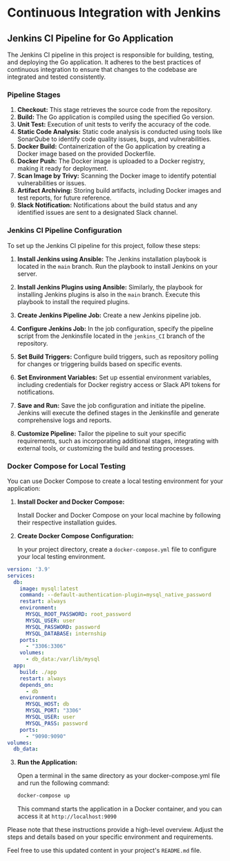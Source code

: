 # Continuous Integration with Jenkins

## Jenkins CI Pipeline for Go Application

The Jenkins CI pipeline in this project is responsible for building, testing, and deploying the Go application. It adheres to the best practices of continuous integration to ensure that changes to the codebase are integrated and tested consistently.

### Pipeline Stages

1. **Checkout:** This stage retrieves the source code from the repository.
2. **Build:** The Go application is compiled using the specified Go version.
3. **Unit Test:** Execution of unit tests to verify the accuracy of the code.
4. **Static Code Analysis:** Static code analysis is conducted using tools like SonarQube to identify code quality issues, bugs, and vulnerabilities.
5. **Docker Build:** Containerization of the Go application by creating a Docker image based on the provided Dockerfile.
6. **Docker Push:** The Docker image is uploaded to a Docker registry, making it ready for deployment.
7. **Scan Image by Trivy:** Scanning the Docker image to identify potential vulnerabilities or issues.
8. **Artifact Archiving:** Storing build artifacts, including Docker images and test reports, for future reference.
9. **Slack Notification:** Notifications about the build status and any identified issues are sent to a designated Slack channel.

### Jenkins CI Pipeline Configuration

To set up the Jenkins CI pipeline for this project, follow these steps:


1. **Install Jenkins using Ansible:** The Jenkins installation playbook is located in the `main` branch. Run the playbook to install Jenkins on your server.

2. **Install Jenkins Plugins using Ansible:** Similarly, the playbook for installing Jenkins plugins is also in the `main` branch. Execute this playbook to install the required plugins.

3. **Create Jenkins Pipeline Job:** Create a new Jenkins pipeline job.

4. **Configure Jenkins Job:** In the job configuration, specify the pipeline script from the Jenkinsfile located in the `jenkins_CI` branch of the repository.

5. **Set Build Triggers:** Configure build triggers, such as repository polling for changes or triggering builds based on specific events.

6. **Set Environment Variables:** Set up essential environment variables, including credentials for Docker registry access or Slack API tokens for notifications.

7. **Save and Run:** Save the job configuration and initiate the pipeline. Jenkins will execute the defined stages in the Jenkinsfile and generate comprehensive logs and reports.

8. **Customize Pipeline:** Tailor the pipeline to suit your specific requirements, such as incorporating additional stages, integrating with external tools, or customizing the build and testing processes.



### Docker Compose for Local Testing

You can use Docker Compose to create a local testing environment for your application:

1. **Install Docker and Docker Compose:**

   Install Docker and Docker Compose on your local machine by following their respective installation guides.

2. **Create Docker Compose Configuration:**

   In your project directory, create a `docker-compose.yml` file to configure your local testing environment.

```yaml
version: '3.9'
services:
  db:
    image: mysql:latest
    command: --default-authentication-plugin=mysql_native_password
    restart: always
    environment:
      MYSQL_ROOT_PASSWORD: root_password
      MYSQL_USER: user
      MYSQL_PASSWORD: password
      MYSQL_DATABASE: internship
    ports:
      - "3306:3306"
    volumes:
      - db_data:/var/lib/mysql
  app:
    build: ./app
    restart: always
    depends_on:
      - db
    environment:
      MYSQL_HOST: db
      MYSQL_PORT: "3306"
      MYSQL_USER: user
      MYSQL_PASS: password
    ports:
      - "9090:9090"
volumes:
  db_data:
```

3. **Run the Application:**

   Open a terminal in the same directory as your docker-compose.yml file and run the following command:
   ```bash
   docker-compose up
   ```
   This command starts the application in a Docker container, and you can access it at 
`http://localhost:9090`

Please note that these instructions provide a high-level overview. Adjust the steps and details based on your specific environment and requirements.

Feel free to use this updated content in your project's `README.md` file.
